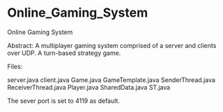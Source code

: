 Online_Gaming_System
====================

Online Gaming System


Abstract:
A multiplayer gaming system comprised of a server and clients over UDP.
A turn-based strategy game.

Files:

server.java 
client.java 
Game.java 
GameTemplate.java 
SenderThread.java 
ReceiverThread.java 
Player.java 
SharedData.java 
ST.java 


The sever port is set to 4119 as default.

